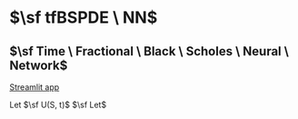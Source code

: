 # $\sf tfBSPDE \ NN$
## $\sf Time \ Fractional \ Black \ Scholes \ Neural \ Network$
[Streamlit app](https://quant-research-project.streamlit.app)

Let $\sf U(S, t)$ $\sf Let$
